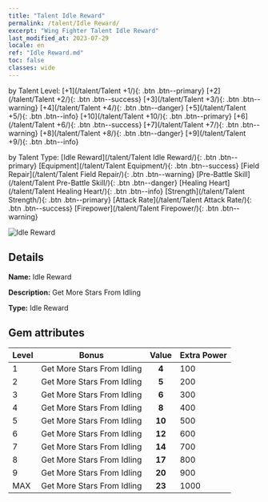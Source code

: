 ```yaml
---
title: "Talent Idle Reward"
permalink: /talent/Idle Reward/
excerpt: "Wing Fighter Talent Idle Reward"
last_modified_at: 2023-07-29
locale: en
ref: "Idle Reward.md"
toc: false
classes: wide
---
```




  by Talent Level:  [+1](/talent/Talent +1/){: .btn .btn--primary}   [+2](/talent/Talent +2/){: .btn .btn--success}   [+3](/talent/Talent +3/){: .btn .btn--warning}   [+4](/talent/Talent +4/){: .btn .btn--danger}   [+5](/talent/Talent +5/){: .btn .btn--info}   [+10](/talent/Talent +10/){: .btn .btn--primary}   [+6](/talent/Talent +6/){: .btn .btn--success}   [+7](/talent/Talent +7/){: .btn .btn--warning}   [+8](/talent/Talent +8/){: .btn .btn--danger}   [+9](/talent/Talent +9/){: .btn .btn--info} 

  by Talent Type:  [Idle Reward](/talent/Talent Idle Reward/){: .btn .btn--primary}   [Equipment](/talent/Talent Equipment/){: .btn .btn--success}   [Field Repair](/talent/Talent Field Repair/){: .btn .btn--warning}   [Pre-Battle Skill](/talent/Talent Pre-Battle Skill/){: .btn .btn--danger}   [Healing Heart](/talent/Talent Healing Heart/){: .btn .btn--info}   [Strength](/talent/Talent Strength/){: .btn .btn--primary}   [Attack Rate](/talent/Talent Attack Rate/){: .btn .btn--success}   [Firepower](/talent/Talent Firepower/){: .btn .btn--warning} 

 ![Idle Reward](/images/talent/Talent_6.png)

## Details

 **Name:** Idle Reward 

 **Description:** Get More Stars From Idling 

 **Type:** Idle Reward 

## Gem attributes

  |  Level |     Bonus     |   Value   | Extra Power |
  |:-------|:-------------:|:---------:|:---------|
  | 1  | Get More Stars From Idling  | **4**  | 100 |
  | 2  | Get More Stars From Idling  | **5**  | 200 |
  | 3  | Get More Stars From Idling  | **6**  | 300 |
  | 4  | Get More Stars From Idling  | **8**  | 400 |
  | 5  | Get More Stars From Idling  | **10**  | 500 |
  | 6  | Get More Stars From Idling  | **12**  | 600 |
  | 7  | Get More Stars From Idling  | **14**  | 700 |
  | 8  | Get More Stars From Idling  | **17**  | 800 |
  | 9  | Get More Stars From Idling  | **20**  | 900 |
  | MAX  | Get More Stars From Idling  | **23**  | 1000 |

